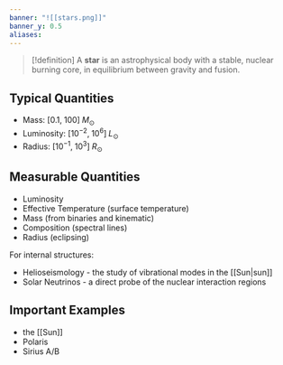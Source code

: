 ```yaml
---
banner: "![[stars.png]]"
banner_y: 0.5
aliases:
---
```

> [!definition]
> A **star** is an astrophysical body with a stable, nuclear burning core, in equilibrium between gravity and fusion.

## Typical Quantities

- Mass: $\left[ 0.1, \; 100 \right] \; M_{\odot}$
- Luminosity: $\left[ 10^{-2}, \; 10^{6} \right] \; L_{\odot}$
- Radius: $\left[ 10^{-1}, \; 10^{3} \right] \;R_{\odot}$

## Measurable Quantities

- Luminosity
- Effective Temperature (surface temperature)
- Mass (from binaries and kinematic)
- Composition (spectral lines)
- Radius (eclipsing)

For internal structures:
- Helioseismology - the study of vibrational modes in the [[Sun|sun]]
- Solar Neutrinos - a direct probe of the nuclear interaction regions

## Important Examples

- the [[Sun]]
- Polaris
- Sirius A/B